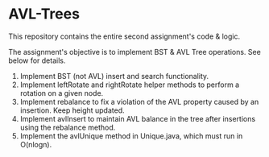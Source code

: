 # AVL-Trees
This repository contains the entire second assignment's code & logic.

The assignment's objective is to implement BST & AVL Tree operations. See below for details.

1. Implement BST (not AVL) insert and search functionality.
2. Implement leftRotate and rightRotate helper methods to perform a rotation on a given node.
3. Implement rebalance to fix a violation of the AVL property caused by an insertion. Keep height updated.
4. Implement avlInsert to maintain AVL balance in the tree after insertions using the rebalance method.
5. Implement the avlUnique method in Unique.java, which must run in O(nlogn).
